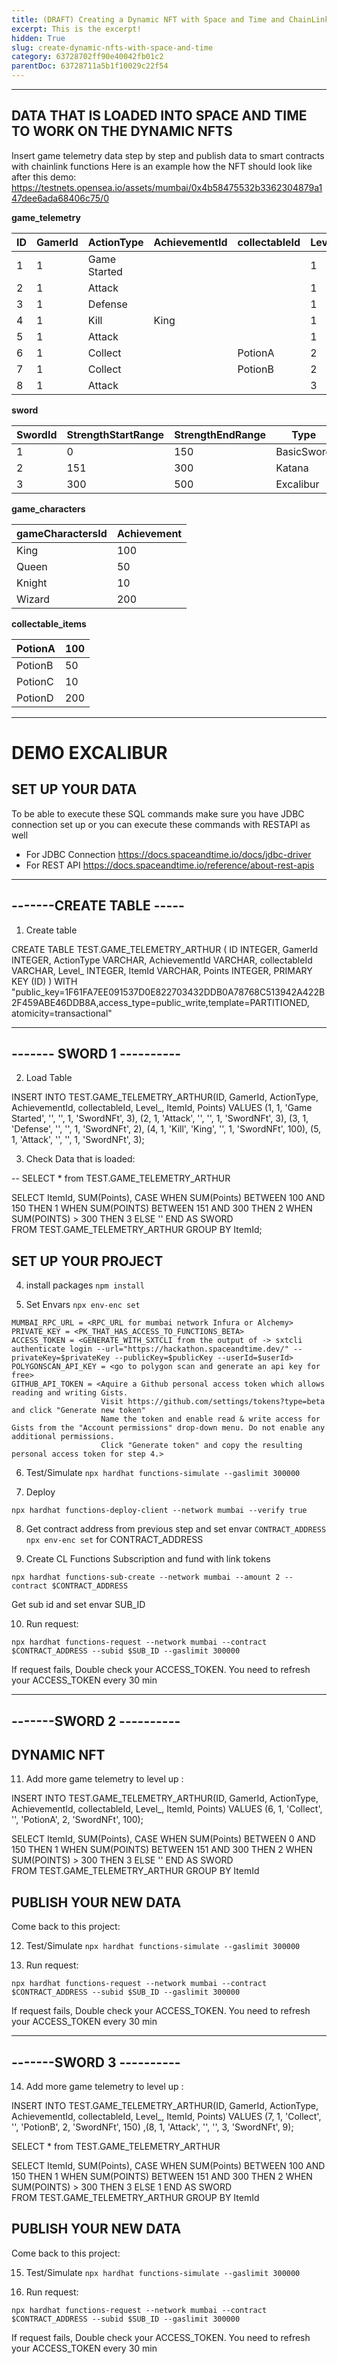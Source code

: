 ```yaml
---
title: (DRAFT) Creating a Dynamic NFT with Space and Time and ChainLink Functions
excerpt: This is the excerpt! 
hidden: True
slug: create-dynamic-nfts-with-space-and-time
category: 63728702ff90e40042fb01c2
parentDoc: 63728711a5b1f10029c22f54
---
```


------------------------------------------------

## DATA THAT IS LOADED INTO SPACE AND TIME TO WORK ON THE DYNAMIC NFTS

Insert game telemetry data step by step and publish data to smart contracts with chainlink functions
Here is an example how the NFT should look like after this demo: https://testnets.opensea.io/assets/mumbai/0x4b58475532b3362304879a147dee6ada68406c75/0


**game_telemetry**

| ID | GamerId | ActionType | AchievementId | collectableId | Level | ItemId | points |
| --- | --- | --- | --- | --- | --- | --- | --- |
| 1 | 1 | Game Started |  |  | 1 | SwordNFt | 3 |
| 2 | 1 | Attack |  |  | 1 | SwordNFt | 3 |
| 3 | 1 | Defense |  |  | 1 | SwordNFt | 2 |
| 4 | 1 | Kill | King |  | 1 | SwordNFt | 100 |
| 5 | 1 | Attack |  |  | 1 | SwordNFt | 3 |
| 6 | 1 | Collect |  | PotionA | 2 | SwordNFt | 100 |
| 7 | 1 | Collect |  | PotionB | 2 | SwordNFt | 150 |
| 8 | 1 | Attack |  |  | 3 | SwordNFt | 9 |

**sword**

| SwordId | StrengthStartRange | StrengthEndRange | Type |
| --- | --- | --- | --- |
| 1 | 0 | 150 | BasicSword |
| 2 | 151 | 300 | Katana |
| 3 | 300 | 500 | Excalibur |

**game_characters**

| gameCharactersId | Achievement |
| --- | --- |
| King | 100 |
| Queen | 50 |
| Knight | 10 |
| Wizard | 200 |

**collectable_items**

| PotionA | 100 |
| --- | --- |
| PotionB | 50 |
| PotionC | 10 |
| PotionD | 200 |


------------------------------------------------
# DEMO EXCALIBUR 

## SET UP YOUR DATA

To be able to execute these SQL commands make sure you have JDBC connection set up or you can execute these commands with RESTAPI as well

* For JDBC Connection 
https://docs.spaceandtime.io/docs/jdbc-driver
* For REST API 
https://docs.spaceandtime.io/reference/about-rest-apis

-------------------------
-------CREATE TABLE -----
-------------------------

1) Create table

CREATE TABLE TEST.GAME_TELEMETRY_ARTHUR
(
ID INTEGER,
GamerId INTEGER,
ActionType VARCHAR,
AchievementId VARCHAR,
collectableId VARCHAR,
Level_ INTEGER,
ItemId VARCHAR,
Points  INTEGER,
PRIMARY KEY (ID)
) WITH "public_key=1F61FA7EE091537D0E822703432DDB0A78768C513942A422B2F459ABE46DDB8A,access_type=public_write,template=PARTITIONED, atomicity=transactional"

-------------------------
------- SWORD 1 ----------
-------------------------

2) Load Table

INSERT INTO TEST.GAME_TELEMETRY_ARTHUR(ID, GamerId, ActionType, AchievementId, collectableId, Level_, ItemId, Points)
VALUES (1, 1, 'Game Started', '', '', 1, 'SwordNFt', 3),
(2, 1, 'Attack', '', '', 1, 'SwordNFt', 3),
(3, 1, 'Defense', '', '', 1, 'SwordNFt', 2),
(4, 1, 'Kill', 'King', '', 1, 'SwordNFt', 100),
(5, 1, 'Attack', '', '', 1, 'SwordNFt', 3);

3) Check Data that is loaded:

-- SELECT * from TEST.GAME_TELEMETRY_ARTHUR

SELECT ItemId,
SUM(Points),
CASE WHEN SUM(Points) BETWEEN 100 AND 150 THEN 1
WHEN SUM(POINTS) BETWEEN 151 AND 300 THEN 2
WHEN SUM(POINTS) > 300 THEN 3 ELSE '' END AS SWORD  
FROM TEST.GAME_TELEMETRY_ARTHUR
GROUP BY ItemId;


## SET UP YOUR PROJECT

4) install packages
   `npm install`

5) Set Envars
   `npx env-enc set`

```
MUMBAI_RPC_URL = <RPC_URL for mumbai network Infura or Alchemy>
PRIVATE_KEY = <PK_THAT_HAS_ACCESS_TO_FUNCTIONS_BETA>
ACCESS_TOKEN = <GENERATE_WITH_SXTCLI from the output of -> sxtcli authenticate login --url="https://hackathon.spaceandtime.dev/" --privateKey=$privateKey --publicKey=$publicKey --userId=$userId> 
POLYGONSCAN_API_KEY = <go to polygon scan and generate an api key for free>
GITHUB_API_TOKEN = <Aquire a Github personal access token which allows reading and writing Gists.
                    Visit https://github.com/settings/tokens?type=beta and click "Generate new token"
                    Name the token and enable read & write access for Gists from the "Account permissions" drop-down menu. Do not enable any additional permissions.
                    Click "Generate token" and copy the resulting personal access token for step 4.>
```

6) Test/Simulate
`npx hardhat functions-simulate --gaslimit 300000`

7) Deploy

`npx hardhat functions-deploy-client --network mumbai --verify true`

8) Get contract address from previous step and set envar `CONTRACT_ADDRESS`
    `npx env-enc set` for CONTRACT_ADDRESS

9) Create CL Functions Subscription and fund with link tokens

`npx hardhat functions-sub-create --network mumbai --amount 2 --contract $CONTRACT_ADDRESS`

Get sub id and set envar SUB_ID

10) Run request:

`npx hardhat functions-request --network mumbai --contract $CONTRACT_ADDRESS --subid $SUB_ID --gaslimit 300000`

If request fails, Double check your ACCESS_TOKEN. You need to refresh your ACCESS_TOKEN every 30 min


-------------------------
-------SWORD 2 ----------
-------------------------
## DYNAMIC NFT

11) Add more game telemetry to level up : 

INSERT INTO TEST.GAME_TELEMETRY_ARTHUR(ID, GamerId, ActionType, AchievementId, collectableId, Level_, ItemId, Points)
VALUES (6, 1, 'Collect', '', 'PotionA', 2, 'SwordNFt', 100);

SELECT ItemId,
SUM(Points),
CASE WHEN SUM(Points) BETWEEN 0 AND 150 THEN 1
WHEN SUM(POINTS) BETWEEN 151 AND 300 THEN 2
WHEN SUM(POINTS) > 300 THEN 3 ELSE '' END AS SWORD  
FROM TEST.GAME_TELEMETRY_ARTHUR
GROUP BY ItemId

## PUBLISH YOUR NEW DATA
Come back to this project:

12) Test/Simulate
   `npx hardhat functions-simulate --gaslimit 300000`

13) Run request:

`npx hardhat functions-request --network mumbai --contract $CONTRACT_ADDRESS --subid $SUB_ID --gaslimit 300000`

If request fails, Double check your ACCESS_TOKEN. You need to refresh your ACCESS_TOKEN every 30 min

-------------------------
-------SWORD 3 ----------
-------------------------

14) Add more game telemetry to level up :

INSERT INTO TEST.GAME_TELEMETRY_ARTHUR(ID, GamerId, ActionType, AchievementId, collectableId, Level_, ItemId, Points)
VALUES (7, 1, 'Collect', '', 'PotionB', 2, 'SwordNFt', 150)
,(8, 1, 'Attack', '', '', 3, 'SwordNFt', 9);


SELECT * from TEST.GAME_TELEMETRY_ARTHUR


SELECT ItemId,
SUM(Points),
CASE WHEN SUM(Points) BETWEEN 100 AND 150 THEN 1
WHEN SUM(POINTS) BETWEEN 151 AND 300 THEN 2
WHEN SUM(POINTS) > 300 THEN 3 ELSE 1 END AS SWORD  
FROM TEST.GAME_TELEMETRY_ARTHUR
GROUP BY ItemId

## PUBLISH YOUR NEW DATA
Come back to this project:

15) Test/Simulate
    `npx hardhat functions-simulate --gaslimit 300000`

16) Run request:

`npx hardhat functions-request --network mumbai --contract $CONTRACT_ADDRESS --subid $SUB_ID --gaslimit 300000`

If request fails, Double check your ACCESS_TOKEN. You need to refresh your ACCESS_TOKEN every 30 min




